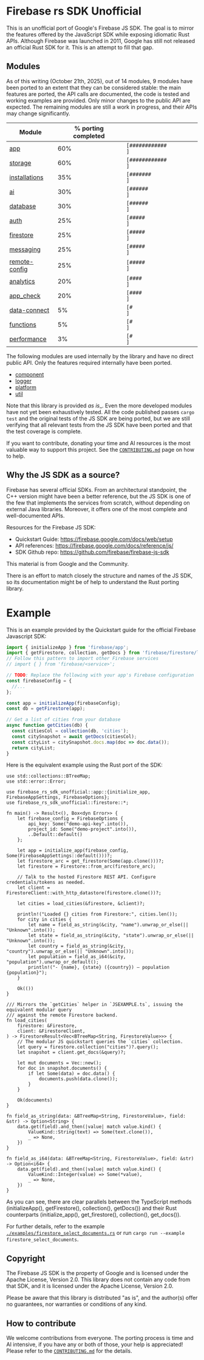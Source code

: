 # Firebase rs SDK Unofficial

This is an unofficial port of Google's Firebase JS SDK. The goal is to mirror the features offered by the JavaScript SDK while exposing idiomatic Rust APIs. Although Firebase was launched in 2011, Google has still not released an official Rust SDK for it. This is an attempt to fill that gap.

## Modules

As of this writing (October 21th, 2025), out of 14 modules, 9 modules have been ported to an extent that they can be considered stable: the main features are ported, the API calls are documented, the code is tested and working examples are provided. Only minor changes to the public API are expected. The remaining modules are still a work in progress, and their APIs may change significantly.


| Module | % porting completed  | |
|--------|----------------------|-|
| [app](https://github.com/dgasparri/firebase-rs-sdk-unofficial/tree/main/src/app)                     | 60% | `[############        ]` |
| [storage](https://github.com/dgasparri/firebase-rs-sdk-unofficial/tree/main/src/storage)             | 60% | `[############        ]` |
| [installations](https://github.com/dgasparri/firebase-rs-sdk-unofficial/tree/main/src/installations) | 35% | `[#######             ]` |
| [ai](https://github.com/dgasparri/firebase-rs-sdk-unofficial/tree/main/src/ai)                       | 30% | `[######              ]` |
| [database](https://github.com/dgasparri/firebase-rs-sdk-unofficial/tree/main/src/database)           | 30% | `[######              ]` |
| [auth](https://github.com/dgasparri/firebase-rs-sdk-unofficial/tree/main/src/auth)                   | 25% | `[#####               ]` |
| [firestore](https://github.com/dgasparri/firebase-rs-sdk-unofficial/tree/main/src/firestore)         | 25% | `[#####               ]` |
| [messaging](https://github.com/dgasparri/firebase-rs-sdk-unofficial/tree/main/src/messaging)         | 25% | `[#####               ]` |
| [remote-config](https://github.com/dgasparri/firebase-rs-sdk-unofficial/tree/main/src/remote_config) | 25% | `[#####               ]` |
| [analytics](https://github.com/dgasparri/firebase-rs-sdk-unofficial/tree/main/src/analytics)         | 20% | `[####                ]` |
| [app_check](https://github.com/dgasparri/firebase-rs-sdk-unofficial/tree/main/src/app_check)         | 20% | `[####                ]` |
| [data-connect](https://github.com/dgasparri/firebase-rs-sdk-unofficial/tree/main/src/data_connect)   | 5%  | `[#                   ]` |
| [functions](https://github.com/dgasparri/firebase-rs-sdk-unofficial/tree/main/src/functions)         | 5%  | `[#                   ]` |
| [performance](https://github.com/dgasparri/firebase-rs-sdk-unofficial/tree/main/src/performance)     | 3%  | `[#                   ]` |


The following modules are used internally by the library and have no direct public API. Only the features required internally have been ported.

- [component](https://github.com/dgasparri/firebase-rs-sdk-unofficial/tree/main/src/component)
- [logger](https://github.com/dgasparri/firebase-rs-sdk-unofficial/tree/main/src/logger)
- [platform](https://github.com/dgasparri/firebase-rs-sdk-unofficial/tree/main/src/platform)
- [util](https://github.com/dgasparri/firebase-rs-sdk-unofficial/tree/main/src/util)



Note that this library is provided _as is__. Even the more developed modules have not yet been exhaustively tested. All the code published passes `cargo test` and the original tests of the JS SDK are being ported, but we are still verifying that all relevant tests from the JS SDK have been ported and that the test coverage is complete.

If you want to contribute, donating your time and AI resources is the most valuable way to support this project. See the [`CONTRIBUTING.md`](https://github.com/dgasparri/firebase-rs-sdk-unofficial/blob/main/CONTRIBUTING.md) page on how to help.

##  Why the JS SDK as a source?

Firebase has several official SDKs. From an architectural standpoint, the C++ version might have been a better reference, but the JS SDK is one of the few that implements the services from scratch, without depending on external Java libraries. Moreover, it offers one of the most complete and well-documented APIs. 

Resources for the Firebase JS SDK:

- Quickstart Guide: <https://firebase.google.com/docs/web/setup>
- API references: <https://firebase.google.com/docs/reference/js/>
- SDK Github repo: <https://github.com/firebase/firebase-js-sdk>

This material is from Google and the Community.

There is an effort to match closely the structure and names of the JS SDK, so its documentation might be of help to understand the Rust porting library.

# Example

This is an example provided by the Quickstart guide for the official Firebase Javascript SDK:

```ts
import { initializeApp } from 'firebase/app';
import { getFirestore, collection, getDocs } from 'firebase/firestore/lite';
// Follow this pattern to import other Firebase services
// import { } from 'firebase/<service>';

// TODO: Replace the following with your app's Firebase configuration
const firebaseConfig = {
  //...
};

const app = initializeApp(firebaseConfig);
const db = getFirestore(app);

// Get a list of cities from your database
async function getCities(db) {
  const citiesCol = collection(db, 'cities');
  const citySnapshot = await getDocs(citiesCol);
  const cityList = citySnapshot.docs.map(doc => doc.data());
  return cityList;
}
```

Here is the equivalent example using the Rust port of the SDK:

```rust,no_run
use std::collections::BTreeMap;
use std::error::Error;

use firebase_rs_sdk_unofficial::app::{initialize_app, FirebaseAppSettings, FirebaseOptions};
use firebase_rs_sdk_unofficial::firestore::*;

fn main() -> Result<(), Box<dyn Error>> {
    let firebase_config = FirebaseOptions {
        api_key: Some("demo-api-key".into()),
        project_id: Some("demo-project".into()),
        ..Default::default()
    };
    
    let app = initialize_app(firebase_config, Some(FirebaseAppSettings::default()))?;
    let firestore_arc = get_firestore(Some(app.clone()))?;
    let firestore = Firestore::from_arc(firestore_arc);
    
    // Talk to the hosted Firestore REST API. Configure credentials/tokens as needed.
    let client = FirestoreClient::with_http_datastore(firestore.clone())?;
    
    let cities = load_cities(&firestore, &client)?;
    
    println!("Loaded {} cities from Firestore:", cities.len());
    for city in cities {
        let name = field_as_string(&city, "name").unwrap_or_else(|| "Unknown".into());
        let state = field_as_string(&city, "state").unwrap_or_else(|| "Unknown".into());
        let country = field_as_string(&city, "country").unwrap_or_else(|| "Unknown".into());
        let population = field_as_i64(&city, "population").unwrap_or_default();
        println!("- {name}, {state} ({country}) — population {population}");
    }

    Ok(())
}

/// Mirrors the `getCities` helper in `JSEXAMPLE.ts`, issuing the equivalent modular query
/// against the remote Firestore backend.
fn load_cities(
    firestore: &Firestore,
    client: &FirestoreClient,
) -> FirestoreResult<Vec<BTreeMap<String, FirestoreValue>>> {
    // The modular JS quickstart queries the `cities` collection.
    let query = firestore.collection("cities")?.query();
    let snapshot = client.get_docs(&query)?;

    let mut documents = Vec::new();
    for doc in snapshot.documents() {
        if let Some(data) = doc.data() {
            documents.push(data.clone());
        }
    }

    Ok(documents)
}

fn field_as_string(data: &BTreeMap<String, FirestoreValue>, field: &str) -> Option<String> {
    data.get(field).and_then(|value| match value.kind() {
        ValueKind::String(text) => Some(text.clone()),
        _ => None,
    })
}

fn field_as_i64(data: &BTreeMap<String, FirestoreValue>, field: &str) -> Option<i64> {
    data.get(field).and_then(|value| match value.kind() {
        ValueKind::Integer(value) => Some(*value),
        _ => None,
    })
}
```

As you can see, there are clear parallels between the TypeScript methods (initializeApp(), getFirestore(), collection(), getDocs()) and their Rust counterparts (initialize_app(), get_firestore(), collection(), get_docs()). 

For further details, refer to the example [`./examples/firestore_select_documents.rs`](https://github.com/dgasparri/firebase-rs-sdk-unofficial/blob/main/examples/firestore_select_documents.rs) or run `cargo run --example firestore_select_documents`.

## Copyright

The Firebase JS SDK is the property of Google and is licensed under the Apache License, Version 2.0. This library does not contain any code from that SDK, and it is licensed under the Apache License, Version 2.0.

Please be aware that this library is distributed "as is", and the author(s) offer no guarantees, nor warranties or conditions of any kind.

## How to contribute

We welcome contributions from everyone. The porting process is time and AI intensive, if you have any or both of those, your help is appreciated! Please refer to the [`CONTRIBUTING.md`](https://github.com/dgasparri/firebase-rs-sdk-unofficial/blob/main/CONTRIBUTING.md) for the details. 


